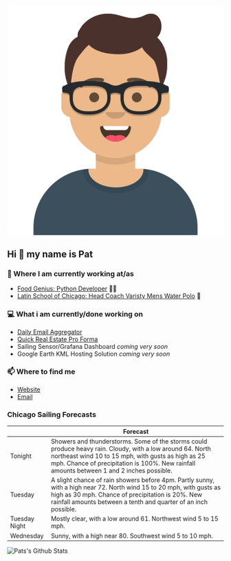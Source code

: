 [![Social banner for p-j-falconer](https://raw.githubusercontent.com/P-J-FALCONER/P-J-FALCONER/master/assets/avataaars.svg)](https://patfalconer.com/)
## Hi :wave: my name is Pat

### 💼 Where I am currently working at/as
- [Food Genius: Python Developer](https://getfoodgenius.com/) 🍔🐍
- [Latin School of Chicago: Head Coach Varisty Mens Water Polo](https://www.latinschool.org/) 🤽


### 💻 What i am currently/done working on
 - [Daily Email Aggregator](https://github.com/P-J-FALCONER/dott_daily_mail)
 - [Quick Real Estate Pro Forma](https://github.com/P-J-FALCONER/henry)
 - Sailing Sensor/Grafana Dashboard *coming very soon*
 - Google Earth KML Hosting Solution *coming very soon*

### 📫 Where to find me
 - [Website](https://patfalconer.com/)
 - [Email](mailto:patrick.j.falconer@gmail.com)


### Chicago Sailing Forecasts
|   | Forecast  |
|---|---|
| Tonight | Showers and thunderstorms. Some of the storms could produce heavy rain. Cloudy, with a low around 64. North northeast wind 10 to 15 mph, with gusts as high as 25 mph. Chance of precipitation is 100%. New rainfall amounts between 1 and 2 inches possible. |
| Tuesday | A slight chance of rain showers before 4pm. Partly sunny, with a high near 72. North wind 15 to 20 mph, with gusts as high as 30 mph. Chance of precipitation is 20%. New rainfall amounts between a tenth and quarter of an inch possible. |
| Tuesday Night | Mostly clear, with a low around 61. Northwest wind 5 to 15 mph. |
| Wednesday | Sunny, with a high near 80. Southwest wind 5 to 10 mph. |

![Pats's Github Stats](https://github-readme-stats.vercel.app/api?username=p-j-falconer&show_icons=true&theme=radical)
